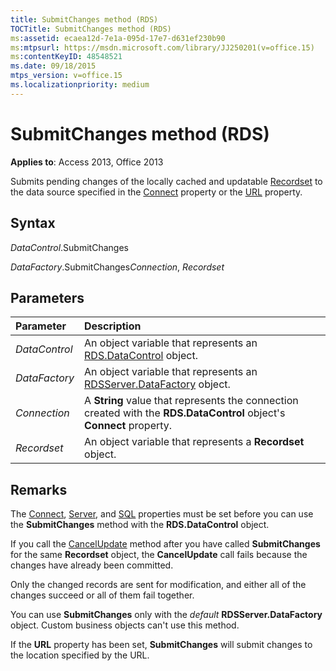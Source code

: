 ```yaml
---
title: SubmitChanges method (RDS)
TOCTitle: SubmitChanges method (RDS)
ms:assetid: ecaea12d-7e1a-095d-17e7-d631ef230b90
ms:mtpsurl: https://msdn.microsoft.com/library/JJ250201(v=office.15)
ms:contentKeyID: 48548521
ms.date: 09/18/2015
mtps_version: v=office.15
ms.localizationpriority: medium
---
```


# SubmitChanges method (RDS)

**Applies to**: Access 2013, Office 2013

Submits pending changes of the locally cached and updatable [Recordset](recordset-object-ado.md) to the data source specified in the [Connect](connect-property-rds.md) property or the [URL](url-property-rds.md) property.

## Syntax

*DataControl*.SubmitChanges

*DataFactory*.SubmitChanges*Connection*, *Recordset*

## Parameters

|Parameter|Description|
|:--------|:----------|
|*DataControl* |An object variable that represents an [RDS.DataControl](datacontrol-object-rds.md) object.|
|*DataFactory* |An object variable that represents an [RDSServer.DataFactory](datafactory-object-rdsserver.md) object.|
|*Connection* |A **String** value that represents the connection created with the **RDS.DataControl** object's **Connect** property.|
|*Recordset* |An object variable that represents a **Recordset** object.|

## Remarks

The [Connect](connect-property-rds.md), [Server](server-property-rds.md), and [SQL](https://docs.microsoft.com/office/vba/access/concepts/miscellaneous/sql-property-ado) properties must be set before you can use the **SubmitChanges** method with the **RDS.DataControl** object.

If you call the [CancelUpdate](cancelupdate-method-rds.md) method after you have called **SubmitChanges** for the same **Recordset** object, the **CancelUpdate** call fails because the changes have already been committed.

Only the changed records are sent for modification, and either all of the changes succeed or all of them fail together.

You can use **SubmitChanges** only with the *default* **RDSServer.DataFactory** object. Custom business objects can't use this method.

If the **URL** property has been set, **SubmitChanges** will submit changes to the location specified by the URL.

